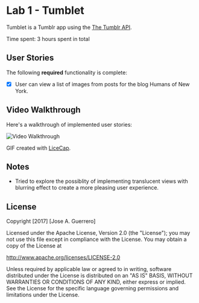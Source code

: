 # Lab 1 - Tumblet

Tumblet is a Tumblr app using the [The Tumblr API](https://www.tumblr.com/docs/en/api/v2#posts).

Time spent: 3 hours spent in total

## User Stories

The following **required** functionality is complete:

- [x] User can view a list of images from posts for the blog Humans of New York.


## Video Walkthrough 

Here's a walkthrough of implemented user stories:

<img src='https://github.com/jguerrero12/Tumblet/blob/master/tumbetdemo.gif?raw=true' title='Video Walkthrough' width='' alt='Video Walkthrough' />

GIF created with [LiceCap](http://www.cockos.com/licecap/).

## Notes

- Tried to explore the possiblity of implementing translucent views with blurring effect to create a more
    pleasing user experience.

## License

Copyright [2017] [Jose A. Guerrero]

Licensed under the Apache License, Version 2.0 (the "License");
you may not use this file except in compliance with the License.
You may obtain a copy of the License at

http://www.apache.org/licenses/LICENSE-2.0

Unless required by applicable law or agreed to in writing, software
distributed under the License is distributed on an "AS IS" BASIS,
WITHOUT WARRANTIES OR CONDITIONS OF ANY KIND, either express or implied.
See the License for the specific language governing permissions and
limitations under the License.

